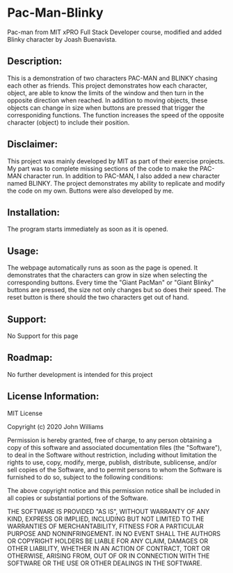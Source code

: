 # Pac-Man-Blinky
Pac-man  from MIT xPRO Full Stack Developer course, modified and added Blinky character by Joash Buenavista. 

## Description:
This is a demonstration of two characters PAC-MAN and BLINKY chasing each other as friends. This project demonstrates how each character, object, are able to know the limits of the window and then turn in the opposite direction when reached. In addition to moving objects, these objects can change in size when buttons are pressed that trigger the corresponiding functions. The function increases the speed of the opposite character (object) to include their position.

## Disclaimer:
This project was mainly developed by MIT as part of their exercise projects. My part was to complete missing sections of the code to make the PAC-MAN character run. In addition to PAC-MAN, I also added a new character named BLINKY. The project demonstrates my ability to replicate and modify the code on my own. Buttons were also developed by me.

## Installation:
The program starts immediately as soon as it is opened.

## Usage:
The webpage automatically runs as soon as the page is opened. It demonstrates that the characters can grow in size when selecting the corresponding buttons. Every time the "Giant PacMan" or "Giant Blinky" buttons are pressed, the size not only changes but so does their speed. The reset button is there should the two characters get out of hand.

## Support:
No Support for this page

## Roadmap:
No further development is intended for this project

## License Information:
MIT License

Copyright (c) 2020 John Williams

Permission is hereby granted, free of charge, to any person obtaining a copy of this software and associated documentation files (the "Software"), to deal in the Software without restriction, including without limitation the rights to use, copy, modify, merge, publish, distribute, sublicense, and/or sell copies of the Software, and to permit persons to whom the Software is furnished to do so, subject to the following conditions:

The above copyright notice and this permission notice shall be included in all copies or substantial portions of the Software.

THE SOFTWARE IS PROVIDED "AS IS", WITHOUT WARRANTY OF ANY KIND, EXPRESS OR IMPLIED, INCLUDING BUT NOT LIMITED TO THE WARRANTIES OF MERCHANTABILITY, FITNESS FOR A PARTICULAR PURPOSE AND NONINFRINGEMENT. IN NO EVENT SHALL THE AUTHORS OR COPYRIGHT HOLDERS BE LIABLE FOR ANY CLAIM, DAMAGES OR OTHER LIABILITY, WHETHER IN AN ACTION OF CONTRACT, TORT OR OTHERWISE, ARISING FROM, OUT OF OR IN CONNECTION WITH THE SOFTWARE OR THE USE OR OTHER DEALINGS IN THE SOFTWARE.

